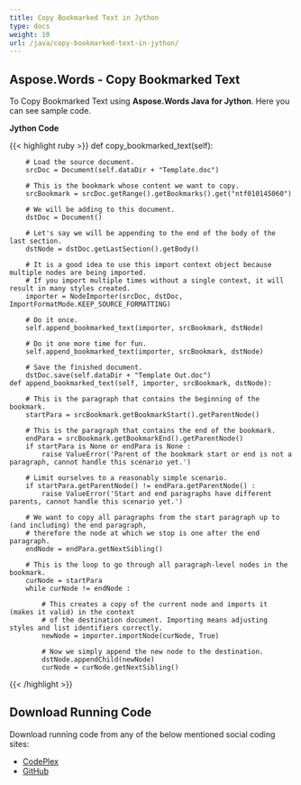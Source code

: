 ```yaml
---
title: Copy Bookmarked Text in Jython
type: docs
weight: 10
url: /java/copy-bookmarked-text-in-jython/
---
```


## **Aspose.Words - Copy Bookmarked Text**
To Copy Bookmarked Text using **Aspose.Words Java for Jython**. Here you can see sample code.

**Jython Code**

{{< highlight ruby >}}
    def copy_bookmarked_text(self):

        # Load the source document.
        srcDoc = Document(self.dataDir + "Template.doc")

        # This is the bookmark whose content we want to copy.
        srcBookmark = srcDoc.getRange().getBookmarks().get("ntf010145060")

        # We will be adding to this document.
        dstDoc = Document()

        # Let's say we will be appending to the end of the body of the last section.
        dstNode = dstDoc.getLastSection().getBody()

        # It is a good idea to use this import context object because multiple nodes are being imported.
        # If you import multiple times without a single context, it will result in many styles created.
        importer = NodeImporter(srcDoc, dstDoc, ImportFormatMode.KEEP_SOURCE_FORMATTING)

        # Do it once.
        self.append_bookmarked_text(importer, srcBookmark, dstNode)

        # Do it one more time for fun.
        self.append_bookmarked_text(importer, srcBookmark, dstNode)

        # Save the finished document.
        dstDoc.save(self.dataDir + "Template Out.doc")
    def append_bookmarked_text(self, importer, srcBookmark, dstNode):

        # This is the paragraph that contains the beginning of the bookmark.
        startPara = srcBookmark.getBookmarkStart().getParentNode()

        # This is the paragraph that contains the end of the bookmark.
        endPara = srcBookmark.getBookmarkEnd().getParentNode()
        if startPara is None or endPara is None :
            raise ValueError('Parent of the bookmark start or end is not a paragraph, cannot handle this scenario yet.')

        # Limit ourselves to a reasonably simple scenario.
        if startPara.getParentNode() != endPara.getParentNode() :
            raise ValueError('Start and end paragraphs have different parents, cannot handle this scenario yet.')

        # We want to copy all paragraphs from the start paragraph up to (and including) the end paragraph,
        # therefore the node at which we stop is one after the end paragraph.
        endNode = endPara.getNextSibling()

        # This is the loop to go through all paragraph-level nodes in the bookmark.
        curNode = startPara
        while curNode != endNode :

            # This creates a copy of the current node and imports it (makes it valid) in the context
            # of the destination document. Importing means adjusting styles and list identifiers correctly.
            newNode = importer.importNode(curNode, True)

            # Now we simply append the new node to the destination.
            dstNode.appendChild(newNode)
            curNode = curNode.getNextSibling()
{{< /highlight >}}
## **Download Running Code**
Download running code from any of the below mentioned social coding sites:

- [CodePlex](https://asposewordsjavajython.codeplex.com/releases/view/619260)
- [GitHub](https://github.com/aspose-words/Aspose.Words-for-Java/releases/tag/Aspose.Words_Java_for_Jython-v1.0.0)
